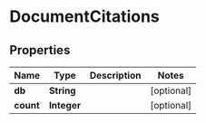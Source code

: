 

# DocumentCitations


## Properties

Name | Type | Description | Notes
------------ | ------------- | ------------- | -------------
**db** | **String** |  |  [optional]
**count** | **Integer** |  |  [optional]



